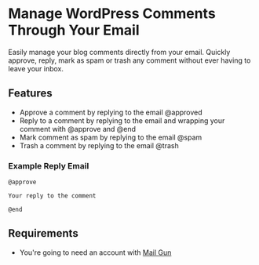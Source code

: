 # Manage WordPress Comments Through Your Email

Easily manage your blog comments directly from your email. Quickly approve, reply, mark as spam or trash any comment without ever having to leave your inbox.

## Features

* Approve a comment by replying to the email @approved
* Reply to a comment by replying to the email and wrapping your comment with @approve and @end
* Mark comment as spam by replying to the email @spam
* Trash a comment by replying to the email @trash

### Example Reply Email

```
@approve

Your reply to the comment

@end
```

## Requirements

* You're going to need an account with [Mail Gun](http://mailgun.com)
